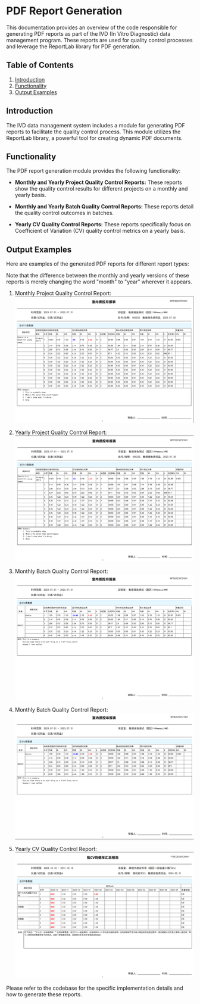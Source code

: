 # PDF Report Generation

This documentation provides an overview of the code responsible for generating PDF reports as part of the IVD (In Vitro Diagnostic) data management program. These reports are used for quality control processes and leverage the ReportLab library for PDF generation.

## Table of Contents

1. [Introduction](#introduction)
2. [Functionality](#functionality)
3. [Output Examples](#output-examples)

## Introduction

The IVD data management system includes a module for generating PDF reports to facilitate the quality control process. This module utilizes the ReportLab library, a powerful tool for creating dynamic PDF documents.

## Functionality

The PDF report generation module provides the following functionality:

- **Monthly and Yearly Project Quality Control Reports:** These reports show the quality control results for different projects on a monthly and yearly basis.

- **Monthly and Yearly Batch Quality Control Reports:** These reports detail the quality control outcomes in batches.

- **Yearly CV Quality Control Reports:** These reports specifically focus on Coefficient of Variation (CV) quality control metrics on a yearly basis.


## Output Examples

Here are examples of the generated PDF reports for different report types:

Note that the difference between the monthly and yearly versions of these reports is merely changing the word "month" to "year" wherever it appears.

1. Monthly Project Quality Control Report:
   ![Monthly Project QC Report](./output_sample_images/image1.png)

2. Yearly Project Quality Control Report:
   ![Yearly Project QC Report](./output_sample_images/image2.png)

3. Monthly Batch Quality Control Report:
   ![Batch QC Report](./output_sample_images/image3.png)

4. Monthly Batch Quality Control Report:
   ![Batch QC Report](./output_sample_images/image4.png)

5. Yearly CV Quality Control Report:
   ![Yearly CV QC Report](./output_sample_images/image5.png)


Please refer to the codebase for the specific implementation details and how to generate these reports.
